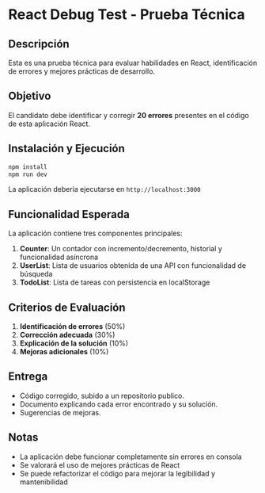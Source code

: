 # React Debug Test - Prueba Técnica

## Descripción
Esta es una prueba técnica para evaluar habilidades en React, identificación de errores y mejores prácticas de desarrollo.

## Objetivo
El candidato debe identificar y corregir **20 errores** presentes en el código de esta aplicación React.

## Instalación y Ejecución

```bash
npm install
npm run dev
```

La aplicación debería ejecutarse en `http://localhost:3000`

## Funcionalidad Esperada

La aplicación contiene tres componentes principales:

1. **Counter**: Un contador con incremento/decremento, historial y funcionalidad asíncrona
2. **UserList**: Lista de usuarios obtenida de una API con funcionalidad de búsqueda
3. **TodoList**: Lista de tareas con persistencia en localStorage


## Criterios de Evaluación

1. **Identificación de errores** (50%)
2. **Corrección adecuada** (30%)
3. **Explicación de la solución** (10%)
4. **Mejoras adicionales** (10%)


## Entrega
- Código corregido, subido a un repositorio publico.
- Documento explicando cada error encontrado y su solución.
- Sugerencias de mejoras.

## Notas
- La aplicación debe funcionar completamente sin errores en consola
- Se valorará el uso de mejores prácticas de React
- Se puede refactorizar el código para mejorar la legibilidad y mantenibilidad
